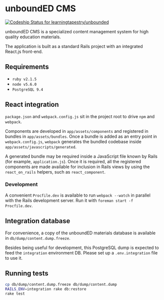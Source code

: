 # unboundED CMS

[ ![Codeship Status for learningtapestry/unbounded](https://codeship.com/projects/bae631f0-5a22-0133-cd42-72256058fde0/status?branch=master)](https://codeship.com/projects/110252)

unboundED CMS is a specialized content management system for high quality
education materials.

The application is built as a standard Rails project with an integrated React.js
front-end.

## Requirements

* `ruby v2.1.5`
* `node v5.6.0`
* `PostgreSQL 9.4`

## React integration

`package.json` and `webpack.config.js` sit in the project root to drive `npm`
and `webpack`.

Components are developed in `app/assets/components` and registered in bundles
in `app/assets/bundles`. Once a bundle is added as an entry point in
`webpack.config.js`, `webpack` generates the bundled codebase inside
`app/assets/javascripts/generated`.

A generated bundle may be required inside a JavaScript file known by Rails 
(for example, `application.js`). Once it is required, all the registered
components are made available for inclusion in Rails views by using the
`react_on_rails` helpers, such as `react_component`.

### Development

A convenient `Procfile.dev` is available to run `webpack --watch` in parallel
with the Rails development server. Run it with `foreman start -f Procfile.dev`.

## Integration database

For convenience, a copy of the unboundED materials database is available
in `db/dump/content.dump.freeze`.

Besides being useful for development, this PostgreSQL dump is expected to
feed the `integration` environment DB. Please set up a `.env.integration`
file to use it.

## Running tests

```bash
cp db/dump/content.dump.freeze db/dump/content.dump
RAILS_ENV=integration rake db:restore
rake test
```

